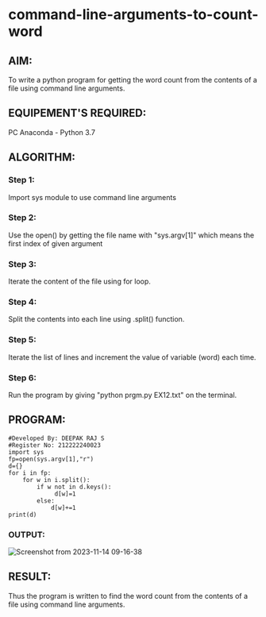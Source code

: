 # command-line-arguments-to-count-word
## AIM:
To write a python program for getting the word count from the contents of a file using command line arguments.
## EQUIPEMENT'S REQUIRED: 
PC
Anaconda - Python 3.7
## ALGORITHM: 
### Step 1:
Import sys module to use command line arguments
### Step 2:
Use the open() by getting the file name with "sys.argv[1]" which means the first index of given argument
### Step 3:
Iterate the content of the file using for loop.
### Step 4:
Split the contents into each line using .split() function.
### Step 5:
Iterate the list of lines and increment the value of variable (word) each time.
### Step 6:
Run the program by giving "python prgm.py EX12.txt" on the terminal.
## PROGRAM:
```
#Developed By: DEEPAK RAJ S
#Register No: 212222240023
import sys
fp=open(sys.argv[1],"r")
d={}
for i in fp:
    for w in i.split():
        if w not in d.keys():
             d[w]=1
        else:
            d[w]+=1
print(d)       
```
### OUTPUT:
![Screenshot from 2023-11-14 09-16-38](https://github.com/DEEPAK2200233/command-line-arguments-to-count-word/assets/118707676/7f0437f1-17c7-489d-b02b-d2fdd2061947)


## RESULT:
Thus the program is written to find the word count from the contents of a file using command line arguments.

